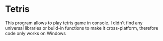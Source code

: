 # Tetris

This program allows to play tetris game in console.
I didn't find any universal libraries or build-in functions to make it cross-platform, therefore code only works on Windows
